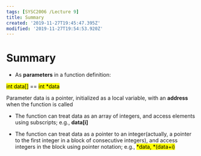 ```yaml
---
tags: [SYSC2006 /Lecture 9]
title: Summary
created: '2019-11-27T19:45:47.395Z'
modified: '2019-11-27T19:54:53.920Z'
---
```


# Summary

* As **parameters** in a function definition:

<mark>int data[]</mark> == <mark>int *data</mark> 

Parameter data is a pointer, initialized as a local variable, with an **address** when the function is called

* The function can treat data as an array of integers, and access elements using subscripts; e.g., **data[i]**

* The function can treat data as a pointer to an integer(actually, a pointer to the first integer in a block of consecutive integers), and access integers in the block using pointer notation; 
e.g., <mark>*data, *(data+i)</mark>
